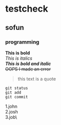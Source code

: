 # testcheck
## sofun
### programming
**This is bold**\
*This is italics*\
***This is bold and italic***\
~~OOPS I made an error~~
>this text is a quote
```
git status
git add
git commit
```
1.john\
2.josh\
3.job\
